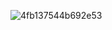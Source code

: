 ![4fb137544b692e53](https://user-images.githubusercontent.com/55362194/202786036-1b6fd3c3-fb7e-4492-a246-d51c0abe74a0.png)
